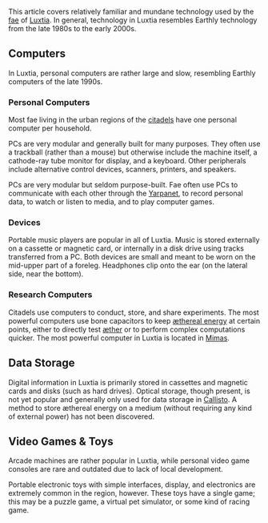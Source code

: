 This article covers relatively familiar and mundane technology used by the [fae](<../Æther/Fae.md>) of [Luxtia](<../Locations/Luxtia.md>). In general, technology in Luxtia resembles Earthly technology from the late 1980s to the early 2000s.

## Computers
In Luxtia, personal computers are rather large and slow, resembling Earthly computers of the late 1990s.

### Personal Computers
Most fae living in the urban regions of the [citadels](<../Locations/Citadel.md>) have one personal computer per household.

PCs are very modular and generally built for many purposes. They often use a trackball (rather than a mouse) but otherwise include the machine itself, a cathode-ray tube monitor for display, and a keyboard. Other peripherals include alternative control devices, scanners, printers, and speakers.

PCs are very modular but seldom purpose-built. Fae often use PCs to communicate with each other through the [Yarpanet](<./Yarpanet.md>), to record personal data, to watch or listen to media, and to play computer games.

### Devices
Portable music players are popular in all of Luxtia. Music is stored externally on a cassette or magnetic card, or internally in a disk drive using tracks transferred from a PC. Both devices are small and meant to be worn on the mid-upper part of a foreleg. Headphones clip onto the ear (on the lateral side, near the bottom).

### Research Computers
Citadels use computers to conduct, store, and share experiments. The most powerful computers use bone capacitors to keep [æthereal energy](<../Æther/Energy.md>) at certain points, either to directly test [æther](<../Æther/Æther.md>) or to perform complex computations quicker. The most powerful computer in Luxtia is located in [Mimas](<../Locations/Eastern Citadels/Mimas.md>).

## Data Storage
Digital information in Luxtia is primarily stored in cassettes and magnetic cards and disks (such as hard drives). Optical storage, though present, is not yet popular and generally only used for data storage in [Callisto](<../Locations/Western Citadels/Callisto.md>). A method to store æthereal energy on a medium (without requiring any kind of external power) has not been discovered.

## Video Games & Toys
Arcade machines are rather popular in Luxtia, while personal video game consoles are rare and outdated due to lack of local development.

Portable electronic toys with simple interfaces, display, and electronics are extremely common in the region, however. These toys have a single game; this may be a puzzle game, a virtual pet simulator, or some kind of racing game.